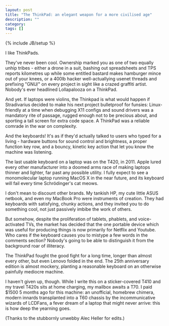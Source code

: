 ```yaml
---
layout: post
title: "The ThinkPad: an elegant weapon for a more civilised age"
description: ""
category:
tags: []
---
```

{% include JB/setup %}

I like ThinkPads.

They've never been cool. Ownership marked you as one of two equally
unhip tribes - either a drone in a suit, bashing out spreadsheets and
TPS reports kilometres up while some entitled bastard makes hamburger
mince out of your knees, or a 400lb hacker well-actuallying usenet
threads and prefixing "GNU/" on every project in sight like a crazed
graffiti artist.  Nobody's ever headlined Lollapalooza on a ThinkPad.

And yet. If laptops were violins, the Thinkpad is what would happen if
Stradivarius decided to make his next project bulletproof for
funsies: Linux-friendly at a time when debugging X11 configs
and sound drivers was a mandatory rite of passage, rugged enough not
to be precious about, and sporting a tall screen for extra code
space. A ThinkPad was a reliable comrade in the war on complexity.

And the keyboards! It's as if they'd actually talked to users who
typed for a living - hardware buttons for sound control and
brightness, a proper function key row, and a bouncy, kinetic key
action that let you know the machine was listening.

The last usable keyboard on a laptop was on the T420, in 2011. Apple lured every
other manufacturer into a doomed arms race of making laptops thinner
and lighter, far past any possible utility. I fully expect to see a
monomolecular laptop running MacOS X in the near future, and its
keyboard will fail every time Schrödinger's cat meows.

I don't mean to discount other brands. My tankish HP, my cute little
ASUS netbook, and even my MacBook Pro were instruments of
creation. They had keyboards with satisfying, chunky actions, and they
invited you to do something cool, not just passively imbibe the work
of others.

But somehow, despite the proliferation of tablets, phablets, and
voice-activated TVs, the market has decided that the one portable
device which was useful for producing things is now primarily for
Netflix and Youtube. Who cares if the keyboard causes you to mistype a
few words in the comments section? Nobody's going to be able to
distinguish it from the background roar of illiteracy.

The ThinkPad fought the good fight for a long time, longer than almost
every other, but even Lenovo folded in the end. The 25th anniversary
edition is almost mockery, planting a reasonable keyboard on an
otherwise painfully mediocre machine.

I haven't given up, though. While I write this on a sticker-covered
T410 and my travel T420s sits at home charging, my mailbox awaits a
T70. I paid $1500 5 months ago for this machine: an unofficial,
homebrew chimera, modern innards transplanted into a T60 chassis by
the incommunicative wizards of LCDFans, a fever dream of a laptop that
might never arrive: this is how deep the yearning goes.

(Thanks to the stubbornly unwebby Alec Heller for edits.)
